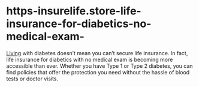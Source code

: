 # https-insurelife.store-life-insurance-for-diabetics-no-medical-exam-
[Living](https://insurelife.store/life-insurance-for-diabetics-no-medical-exam/) with diabetes doesn’t mean you can’t secure life insurance. In fact, life insurance for diabetics with no medical exam is becoming more accessible than ever. Whether you have Type 1 or Type 2 diabetes, you can find policies that offer the protection you need without the hassle of blood tests or doctor visits.
